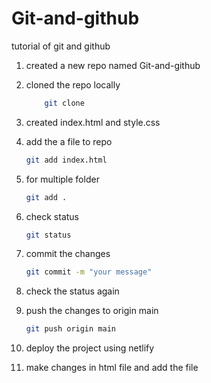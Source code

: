 # Git-and-github
tutorial of git and github

1. created a new repo named Git-and-github
2. cloned the repo locally
    ```bash  
        git clone
    ```    
3. created index.html and style.css 
4. add the a file to repo
    ```bash
    git add index.html  
    ```
5. for multiple folder 
    ```bash
    git add .
    ``` 
6. check status 
    ```bash
    git status
    ```   
7. commit the changes 

    ```bash
    git commit -m "your message"
    ```
8. check the status again  
9. push the changes to origin main  
   ```bash
   git push origin main
   ```
10. deploy the project using netlify 
11. make changes in html file and add the file  